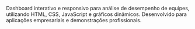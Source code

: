 Dashboard interativo e responsivo para análise de desempenho de equipes, utilizando HTML, CSS, JavaScript e gráficos dinâmicos. Desenvolvido para aplicações empresariais e demonstrações profissionais.
